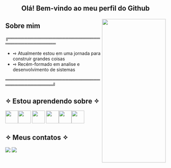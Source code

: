   ## <p align="center"> Olá! Bem-vindo ao meu perfil do Github </p>
 
 <img align="right" src= "https://user-images.githubusercontent.com/121899934/227589972-1a01094d-2aa9-45ff-8179-f750b6d69c55.png"  width="200" height="450"/>


  ## Sobre mim

   <p>╔═════════════════════════════════════════════</p>
      
   - ➺ Atualmente estou em uma jornada para construir grandes coisas
   - ➺ Recém-formado em analise e desenvolvimento de sistemas
 
   <p> ═════════════════════════════════════════════╝</p>  

  
 ## ✧ Estou aprendendo sobre ✧
<img src="https://cdn.jsdelivr.net/gh/devicons/devicon/icons/java/java-original.svg" width="40" height="40"/><img src="https://cdn.jsdelivr.net/gh/devicons/devicon/icons/mysql/mysql-original-wordmark.svg" width="40" height="40"/>
  <img src="https://user-images.githubusercontent.com/25181517/121405384-444d7300-c95d-11eb-959f-913020d3bf90.png"  width="40" height="40"> <img src="https://user-images.githubusercontent.com/25181517/183890595-779a7e64-3f43-4634-bad2-eceef4e80268.png"  width="40" height="40"><img src="https://user-images.githubusercontent.com/25181517/183897015-94a058a6-b86e-4e42-a37f-bf92061753e5.png"  width="40" height="40"><img src="https://user-images.githubusercontent.com/25181517/121405754-b4f48f80-c95d-11eb-8893-fc325bde617f.png"  width="40" height="40">
          
 <!--## ✧ Estatísticas do Github ✧   
        
<div>
<a href="https://github.com/Strelizya">
<img height="162" src="https://github-readme-stats.vercel.app/api?username=Strelizya&show_icons=true&theme=dracula&include_all_commits=true&count_private=true"/>
<img height="181"src="https://github-readme-stats.vercel.app/api/top-langs/?username=Strelizya&layout=compact&langs_count=7&theme=dracula"/>
</div>-->

## ✧ Meus contatos ✧   
  <a href = "mailto:joycead2003@gmail.com"><img src="https://img.shields.io/badge/Gmail-D14836?style=for-the-badge&logo=gmail&logoColor=white" target="_blank"></a>
  <a href="https://www.linkedin.com/in/joyce-dias-de-almeida-27a140312/" target="_blank"><img src="https://img.shields.io/badge/-LinkedIn-%230077B5?style=for-the-badge&logo=linkedin&logoColor=white" target="_blank"></a>   
  

